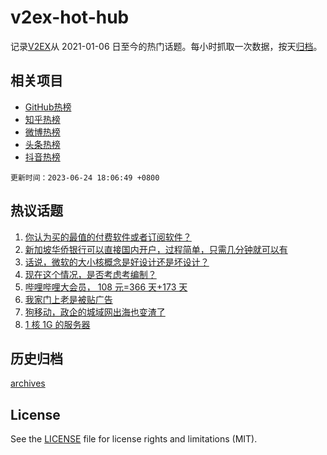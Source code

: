 # v2ex-hot-hub

 记录[V2EX](https://www.v2ex.com/)从 2021-01-06 日至今的热门话题。每小时抓取一次数据，按天[归档](archives)。
 
 ## 相关项目

- [GitHub热榜](https://github.com/snaildev/github-hot-hub)
- [知乎热榜](https://github.com/snaildev/zhihu-hot-hub)
- [微博热榜](https://github.com/snaildev/weibo-hot-hub)
- [头条热榜](https://github.com/snaildev/toutiao-hot-hub)
- [抖音热榜](https://github.com/snaildev/douyin-hot-hub)


 `更新时间：2023-06-24 18:06:49 +0800`

## 热议话题

1. [你认为买的最值的付费软件或者订阅软件？](https://www.v2ex.com/t/951081)
1. [新加坡华侨银行可以直接国内开户，过程简单，只需几分钟就可以有](https://www.v2ex.com/t/951126)
1. [话说，微软的大小核概念是好设计还是坏设计？](https://www.v2ex.com/t/951087)
1. [现在这个情况，是否考虑考编制？](https://www.v2ex.com/t/951172)
1. [哔哩哔哩大会员， 108 元=366 天+173 天](https://www.v2ex.com/t/951140)
1. [我家门上老是被贴广告](https://www.v2ex.com/t/951137)
1. [狗移动，政企的城域网出海也变渣了](https://www.v2ex.com/t/951098)
1. [1 核 1G 的服务器](https://www.v2ex.com/t/951134)

## 历史归档

[archives](archives)

## License

See the [LICENSE](LICENSE) file for license rights and limitations (MIT).
